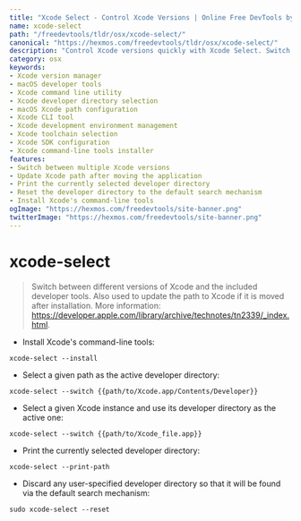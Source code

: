 ```yaml
---
title: "Xcode Select - Control Xcode Versions | Online Free DevTools by Hexmos"
name: xcode-select
path: "/freedevtools/tldr/osx/xcode-select/"
canonical: "https://hexmos.com/freedevtools/tldr/osx/xcode-select/"
description: "Control Xcode versions quickly with Xcode Select. Switch developer directories, update Xcode paths, and manage command-line tools with ease. Free online tool, no registration required."
category: osx
keywords:
- Xcode version manager
- macOS developer tools
- Xcode command line utility
- Xcode developer directory selection
- macOS Xcode path configuration
- Xcode CLI tool
- Xcode development environment management
- Xcode toolchain selection
- Xcode SDK configuration
- Xcode command-line tools installer
features:
- Switch between multiple Xcode versions
- Update Xcode path after moving the application
- Print the currently selected developer directory
- Reset the developer directory to the default search mechanism
- Install Xcode's command-line tools
ogImage: "https://hexmos.com/freedevtools/site-banner.png"
twitterImage: "https://hexmos.com/freedevtools/site-banner.png"
---
```


# xcode-select

> Switch between different versions of Xcode and the included developer tools.
> Also used to update the path to Xcode if it is moved after installation.
> More information: <https://developer.apple.com/library/archive/technotes/tn2339/_index.html>.

- Install Xcode's command-line tools:

`xcode-select --install`

- Select a given path as the active developer directory:

`xcode-select --switch {{path/to/Xcode.app/Contents/Developer}}`

- Select a given Xcode instance and use its developer directory as the active one:

`xcode-select --switch {{path/to/Xcode_file.app}}`

- Print the currently selected developer directory:

`xcode-select --print-path`

- Discard any user-specified developer directory so that it will be found via the default search mechanism:

`sudo xcode-select --reset`
